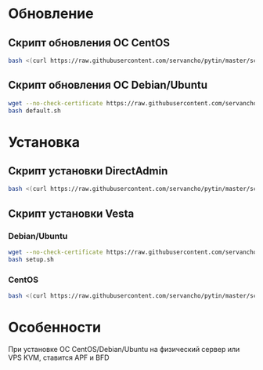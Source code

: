 # Обновление

## Скрипт обновления ОС CentOS

```bash
bash <(curl https://raw.githubusercontent.com/servancho/pytin/master/scripts/centos/default.sh)
```

## Скрипт обновления ОС Debian/Ubuntu

```bash
wget --no-check-certificate https://raw.githubusercontent.com/servancho/pytin/master/scripts/debian/default.sh
bash default.sh
```

# Установка

## Скрипт установки DirectAdmin

```bash
bash <(curl https://raw.githubusercontent.com/servancho/pytin/master/scripts/directadmin/setup.sh)
```

## Скрипт установки Vesta

### Debian/Ubuntu

```bash
wget --no-check-certificate https://raw.githubusercontent.com/servancho/pytin/master/scripts/vesta/setup.sh
bash setup.sh
```

### CentOS
```bash
bash <(curl https://raw.githubusercontent.com/servancho/pytin/master/scripts/vesta/setup.sh)
```

# Особенности

При установке ОС CentOS/Debian/Ubuntu на физический сервер или VPS KVM, ставится APF и BFD

